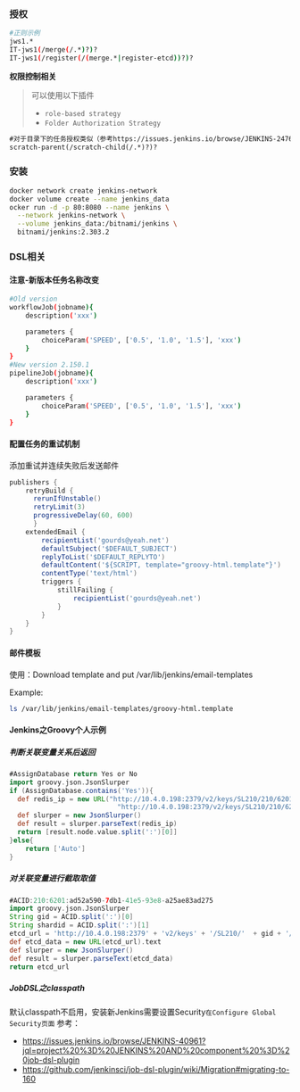 ### 授权
```bash
#正则示例
jws1.*
IT-jws1(/merge(/.*)?)?
IT-jws1(/register(/(merge.*|register-etcd))?)?
```

**权限控制相关**
> 可以使用以下插件
> - `role-based strategy` 
> -  `Folder Authorization Strategy` 

```xml
#对于目录下的任务授权类似（参考https://issues.jenkins.io/browse/JENKINS-24767）或直接使用Folder这个插件
scratch-parent(/scratch-child(/.*)?)?
```

### 安装
```bash
docker network create jenkins-network
docker volume create --name jenkins_data
ocker run -d -p 80:8080 --name jenkins \
  --network jenkins-network \
  --volume jenkins_data:/bitnami/jenkins \
  bitnami/jenkins:2.303.2
```


### DSL相关
#### 注意-新版本任务名称改变
```bash
#Old version
workflowJob(jobname){
    description('xxx')

    parameters {
        choiceParam('SPEED', ['0.5', '1.0', '1.5'], 'xxx')
    }
}
#New version 2.150.1
pipelineJob(jobname){
    description('xxx')

    parameters {
        choiceParam('SPEED', ['0.5', '1.0', '1.5'], 'xxx')
    }
}
```

#### 配置任务的重试机制
添加重试并连续失败后发送邮件
```groovy
publishers {
    retryBuild {
      rerunIfUnstable()
      retryLimit(3)
      progressiveDelay(60, 600)
      }
    extendedEmail {
        recipientList('gourds@yeah.net')
        defaultSubject('$DEFAULT_SUBJECT')
        replyToList('$DEFAULT_REPLYTO')
        defaultContent('${SCRIPT, template="groovy-html.template"}')
        contentType('text/html')
        triggers {
            stillFailing {
                recipientList('gourds@yeah.net')
            }
        }
    }
}
```

#### 邮件模板

使用：Download template and put /var/lib/jenkins/email-templates

Example:
```bash
ls /var/lib/jenkins/email-templates/groovy-html.template
```

#### Jenkins之Groovy个人示例
##### 判断关联变量关系后返回
```groovy
#AssignDatabase return Yes or No
import groovy.json.JsonSlurper
if (AssignDatabase.contains('Yes')){
  def redis_ip = new URL("http://10.4.0.198:2379/v2/keys/SL210/210/6201/gm/redis").text
                           "http://10.4.0.198:2379/v2/keys/SL210/210/6201/gm/redis"
  def slurper = new JsonSlurper()
  def result = slurper.parseText(redis_ip)
  return [result.node.value.split(':')[0]]
}else{
    return ['Auto']
}
```
##### 对关联变量进行截取取值
```groovy
#ACID:210:6201:ad52a590-7db1-41e5-93e8-a25ae83ad275
import groovy.json.JsonSlurper
String gid = ACID.split(':')[0]
String shardid = ACID.split(':')[1]
etcd_url = 'http://10.4.0.198:2379' + 'v2/keys' + '/SL210/'  + gid + '/' + shardid + '/gm/redis'
def etcd_data = new URL(etcd_url).text
def slurper = new JsonSlurper()
def result = slurper.parseText(etcd_data)
return etcd_url
```

##### JobDSL之classpath

默认classpath不启用，安装新Jenkins需要设置Security`在Configure Global Security页面`
参考：
- https://issues.jenkins.io/browse/JENKINS-40961?jql=project%20%3D%20JENKINS%20AND%20component%20%3D%20job-dsl-plugin
- https://github.com/jenkinsci/job-dsl-plugin/wiki/Migration#migrating-to-160
